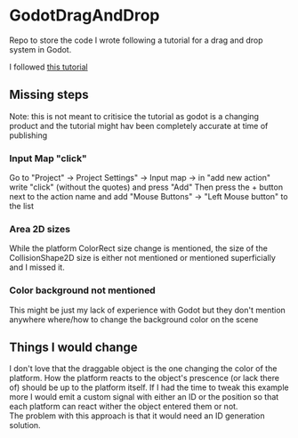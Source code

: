 # GodotDragAndDrop
Repo to store the code I wrote following a tutorial for a drag and drop system in Godot.

I followed [this tutorial](https://youtu.be/uhgswVkYp0o?si=s26DOPmsDC1q2hOT)

## Missing steps

Note: this is not meant to critisice the tutorial as godot is a changing product and the tutorial might hav been completely accurate at time of publishing

### Input Map "click"

Go to "Project" -> Project Settings" -> Input map -> in "add new action" write "click" (without the quotes) and press "Add"
Then press the + button next to the action name and add "Mouse Buttons" -> "Left Mouse button" to the list

### Area 2D sizes

While the platform ColorRect size change is mentioned, the size of the CollisionShape2D size is either not mentioned or mentioned superficially and I missed it.

### Color background not mentioned

This might be just my lack of experience with Godot but they don't mention anywhere where/how to change the background color on the scene

## Things I would change

I don't love that the draggable object is the one changing the color of the platform.
How the platform reacts to the object's prescence (or lack there of) should be up to the platform itself. 
If I had the time to tweak this example more I would emit a custom signal with either an ID or the position so that each platform can react wither the object entered them or not.  
The problem with this approach is that it would need an ID generation solution.
